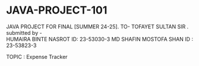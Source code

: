 # JAVA-PROJECT-101
JAVA PROJECT FOR FINAL [SUMMER 24-25]. TO- TOFAYET SULTAN SIR .  
submitted by -  
HUMAIRA BINTE NASROT
ID: 23-53030-3
MD SHAFIN MOSTOFA SHAN
ID : 23-53823-3
 
TOPIC : Expense  Tracker
